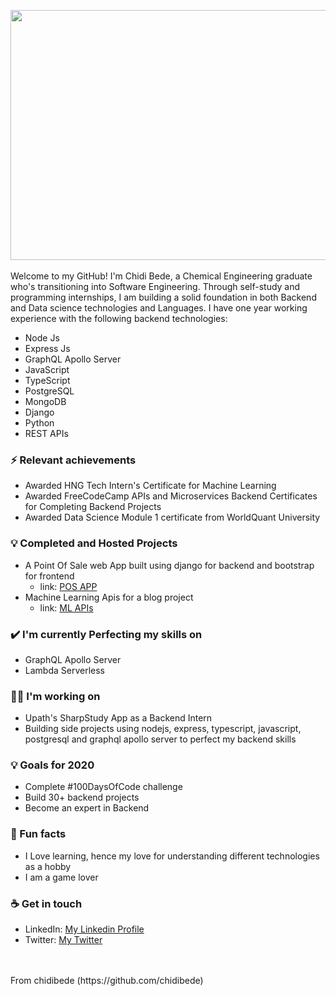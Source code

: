 <img src= "https://res.cloudinary.com/chidibede/image/upload/v1595876786/banner.png" height="400" width="1400"></img>
<br>
<br>
Welcome to my GitHub! I'm Chidi Bede, a Chemical Engineering graduate who's transitioning into Software Engineering. Through self-study and programming internships, I am building a solid foundation in both Backend and Data science technologies and Languages. I have one year working experience with the following backend technologies:
- Node Js
- Express Js
- GraphQL Apollo Server
- JavaScript
- TypeScript
- PostgreSQL
- MongoDB
- Django
- Python
- REST APIs

### ⚡ Relevant achievements
- Awarded HNG Tech Intern's Certificate for Machine Learning 
- Awarded FreeCodeCamp APIs and Microservices Backend Certificates for Completing Backend Projects 
- Awarded Data Science Module 1 certificate from WorldQuant University

### 💡 Completed and Hosted Projects
- A Point Of Sale web App built using django for backend and bootstrap for frontend
  - link: <a href = "https://djangopos.herokuapp.com/" target="_blank">POS APP</a> 
- Machine Learning Apis for a blog project
  - link: <a href = "https://lucidblogapis.herokuapp.com/" target="_blank">ML APIs</a> 

### ✔️ I'm currently Perfecting my skills on
- GraphQL Apollo Server
- Lambda Serverless

### 👩‍💻 I'm working on
- Upath's SharpStudy App as a Backend Intern
- Building side projects using nodejs, express, typescript, javascript, postgresql and graphql apollo server to perfect my backend skills


### 💡 Goals for 2020
- Complete #100DaysOfCode challenge
- Build 30+ backend projects 
- Become an expert in Backend


### 🌴 Fun facts
- I Love learning, hence my love for understanding different technologies as a hobby 
- I am a game lover

### ☕ Get in touch
- LinkedIn: <a href = "https://www.linkedin.com/in/chidibede/" target="_blank">My Linkedin Profile</a>
- Twitter: <a href = "https://twitter.com/marshalbede" target="_blank">My Twitter</a>

<br>
<br>
From chidibede (https://github.com/chidibede)
